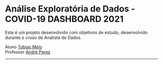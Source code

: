 # **Análise Exploratória de Dados** - COVID-19 DASHBOARD 2021

Este é um projeto desenvolvido com objetivos de estudo, desenvolvido durante o cruso de Analista de Dados.<br>

Aluno [Tobias Melo](https://www.linkedin.com/in/tobias-melow/)<br>
Professor [André Perez](https://www.linkedin.com/in/andremarcosperez/)

---
